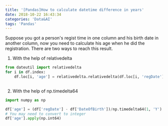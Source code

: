 ```yaml
---
title: '[Pandas]How to calculate datetime difference in years'
date: 2018-10-22 16:43:34
categories: 'Data&AI'
tags: 'Pandas'
---
```


Suppose you got a person's regist time in one column and his birth date in another column, now you need to calculate his age when he did the registration. There are two ways to reach this result.

1. With the help of relativedelta

```Python
from dateutil import relativedelta
for i in df.index:
    df.loc[i, 'age'] = relativedelta.relativedelta(df.loc[i, 'regDate'], df.loc[i, 'DateOfBirth']).years
   
```



2. With the help of np.timedelta64

```Python
import numpy as np

df['age'] = (df['regDate'] - df['DateOfBirth'])/np.timedelta64(1, 'Y')
# You may need to convert to integer
df['age'].apply(np.int64)
```

